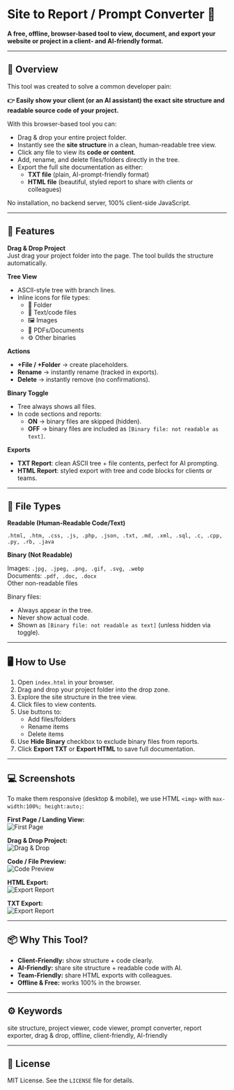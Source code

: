 # Site to Report / Prompt Converter 🚀

**A free, offline, browser-based tool to view, document, and export your website or project in a client- and AI-friendly format.**  

---

## 🌟 Overview

This tool was created to solve a common developer pain:  

**👉 Easily show your client (or an AI assistant) the exact site structure and readable source code of your project.**

With this browser-based tool you can:

- Drag & drop your entire project folder.
- Instantly see the **site structure** in a clean, human-readable tree view.
- Click any file to view its **code or content**.
- Add, rename, and delete files/folders directly in the tree.
- Export the full site documentation as either:
  - **TXT file** (plain, AI-prompt-friendly format)
  - **HTML file** (beautiful, styled report to share with clients or colleagues)

No installation, no backend server, 100% client-side JavaScript.

---

## 🎯 Features

**Drag & Drop Project**  
Just drag your project folder into the page. The tool builds the structure automatically.

**Tree View**

- ASCII-style tree with branch lines.
- Inline icons for file types:
  - 📂 Folder
  - 📄 Text/code files
  - 🖼️ Images
  - 📑 PDFs/Documents
  - ⚙️ Other binaries

**Actions**

- **+File / +Folder** → create placeholders.  
- **Rename** → instantly rename (tracked in exports).  
- **Delete** → instantly remove (no confirmations).

**Binary Toggle**

- Tree always shows all files.  
- In code sections and reports:
  - **ON** → binary files are skipped (hidden).  
  - **OFF** → binary files are included as `[Binary file: not readable as text]`.

**Exports**

- **TXT Report**: clean ASCII tree + file contents, perfect for AI prompting.  
- **HTML Report**: styled export with tree and code blocks for clients or teams.

---

## 📂 File Types

**Readable (Human-Readable Code/Text)**

`.html, .htm, .css, .js, .php, .json, .txt, .md, .xml, .sql, .c, .cpp, .py, .rb, .java`

**Binary (Not Readable)**

Images: `.jpg, .jpeg, .png, .gif, .svg, .webp`  
Documents: `.pdf, .doc, .docx`  
Other non-readable files  

Binary files:

- Always appear in the tree.  
- Never show actual code.  
- Shown as `[Binary file: not readable as text]` (unless hidden via toggle).

---

## 🖥️ How to Use

1. Open `index.html` in your browser.  
2. Drag and drop your project folder into the drop zone.  
3. Explore the site structure in the tree view.  
4. Click files to view contents.  
5. Use buttons to:
   - Add files/folders  
   - Rename items  
   - Delete items  
6. Use **Hide Binary** checkbox to exclude binary files from reports.  
7. Click **Export TXT** or **Export HTML** to save full documentation.

---

## 💻 Screenshots

To make them responsive (desktop & mobile), we use HTML `<img>` with `max-width:100%; height:auto;`:

**First Page / Landing View:**  
<img src="Assets/Screenshot01.jpg" alt="First Page" style="max-width:100%; height:auto;">

**Drag & Drop Project:**  
<img src="Assets/screenshot02.jpg" alt="Drag & Drop" style="max-width:100%; height:auto;">

**Code / File Preview:**  
<img src="Assets/screenshot03.jpg" alt="Code Preview" style="max-width:100%; height:auto;">

**HTML Export:**  
<img src="Assets/screenshot04.jpg" alt="Export Report" style="max-width:100%; height:auto;">

**TXT Export:**  
<img src="Assets/screenshot05.jpg" alt="Export Report" style="max-width:100%; height:auto;">

---

## 📦 Why This Tool?

- **Client-Friendly:** show structure + code clearly.  
- **AI-Friendly:** share site structure + readable code with AI.  
- **Team-Friendly:** share HTML exports with colleagues.  
- **Offline & Free:** works 100% in the browser.

---

## ⚙️ Keywords

site structure, project viewer, code viewer, prompt converter, report exporter, drag & drop, offline, client-friendly, AI-friendly

---

## 📝 License

MIT License. See the `LICENSE` file for details.
